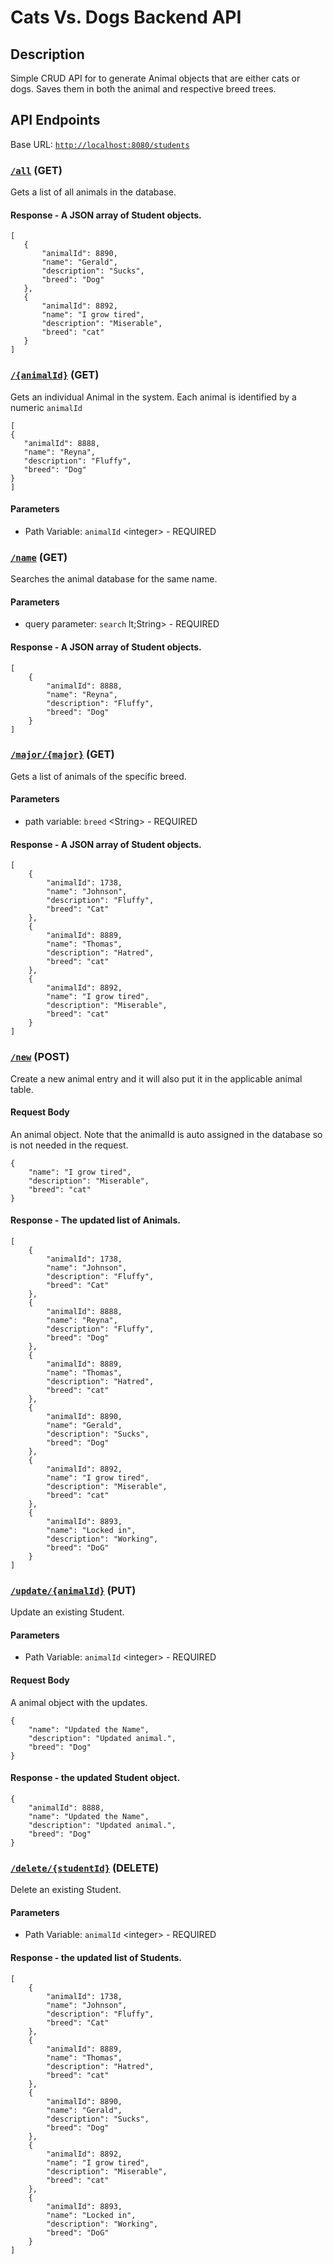 # Cats Vs. Dogs Backend API
## Description
Simple CRUD API for to generate Animal objects that are either cats or dogs.  Saves them in both the animal and respective breed trees.

## API Endpoints
Base URL: [`http://localhost:8080/students`](http://localhost:8080/animals)

### [`/all`](http://localhost:8080/animals/all) (GET)
Gets a list of all animals in the database.

#### Response - A JSON array of Student objects.

 ```
[
    {
        "animalId": 8890,
        "name": "Gerald",
        "description": "Sucks",
        "breed": "Dog"
    },
    {
        "animalId": 8892,
        "name": "I grow tired",
        "description": "Miserable",
        "breed": "cat"
    }
]
```

### [`/{animalId}`](http://localhost:8080/students/8888) (GET)
Gets an individual Animal in the system. Each animal is identified by a numeric `animalId`

 ```
[
{
    "animalId": 8888,
    "name": "Reyna",
    "description": "Fluffy",
    "breed": "Dog"
}
]
```

#### Parameters
- Path Variable: `animalId` &lt;integer&gt; - REQUIRED


### [`/name`](http://localhost:8080/students/name?search=reyna) (GET)
Searches the animal database for the same name.

#### Parameters
- query parameter: `search` lt;String&gt; - REQUIRED

#### Response - A JSON array of Student objects.

```
[
    {
        "animalId": 8888,
        "name": "Reyna",
        "description": "Fluffy",
        "breed": "Dog"
    }
]
```


### [`/major/{major}`](http://localhost:8080/animals/breed/{breed}) (GET)
Gets a list of animals of the specific breed.

#### Parameters
- path variable: `breed` &lt;String&gt; - REQUIRED

#### Response - A JSON array of Student objects.

```
[
    {
        "animalId": 1738,
        "name": "Johnson",
        "description": "Fluffy",
        "breed": "Cat"
    },
    {
        "animalId": 8889,
        "name": "Thomas",
        "description": "Hatred",
        "breed": "cat"
    },
    {
        "animalId": 8892,
        "name": "I grow tired",
        "description": "Miserable",
        "breed": "cat"
    }
]
```

### [`/new`](http://localhost:8080/animals/new) (POST)
Create a new animal entry and it will also put it in the applicable animal table.
 
#### Request Body
An animal object. Note that the animalId is auto assigned in the database so is not needed in the request.
```
{
    "name": "I grow tired",
    "description": "Miserable",
    "breed": "cat"
}
```
#### Response - The updated list of Animals.

```
[
    {
        "animalId": 1738,
        "name": "Johnson",
        "description": "Fluffy",
        "breed": "Cat"
    },
    {
        "animalId": 8888,
        "name": "Reyna",
        "description": "Fluffy",
        "breed": "Dog"
    },
    {
        "animalId": 8889,
        "name": "Thomas",
        "description": "Hatred",
        "breed": "cat"
    },
    {
        "animalId": 8890,
        "name": "Gerald",
        "description": "Sucks",
        "breed": "Dog"
    },
    {
        "animalId": 8892,
        "name": "I grow tired",
        "description": "Miserable",
        "breed": "cat"
    },
    {
        "animalId": 8893,
        "name": "Locked in",
        "description": "Working",
        "breed": "DoG"
    }
]
```

### [`/update/{animalId}`](http://localhost:8080/animals/update/8888) (PUT)
Update an existing Student.

#### Parameters
- Path Variable: `animalId` &lt;integer&gt; - REQUIRED

#### Request Body
A animal object with the updates.
```
{
    "name": "Updated the Name",
    "description": "Updated animal.",
    "breed": "Dog"
}
```
#### Response - the updated Student object.
```
{
    "animalId": 8888,
    "name": "Updated the Name",
    "description": "Updated animal.",
    "breed": "Dog"
}
```


### [`/delete/{studentId}`](http://localhost:8080/students/delete/8888) (DELETE)
Delete an existing Student.

#### Parameters
- Path Variable: `animalId` &lt;integer&gt; - REQUIRED

#### Response - the updated list of Students.
```
[
    {
        "animalId": 1738,
        "name": "Johnson",
        "description": "Fluffy",
        "breed": "Cat"
    },
    {
        "animalId": 8889,
        "name": "Thomas",
        "description": "Hatred",
        "breed": "cat"
    },
    {
        "animalId": 8890,
        "name": "Gerald",
        "description": "Sucks",
        "breed": "Dog"
    },
    {
        "animalId": 8892,
        "name": "I grow tired",
        "description": "Miserable",
        "breed": "cat"
    },
    {
        "animalId": 8893,
        "name": "Locked in",
        "description": "Working",
        "breed": "DoG"
    }
]
```
